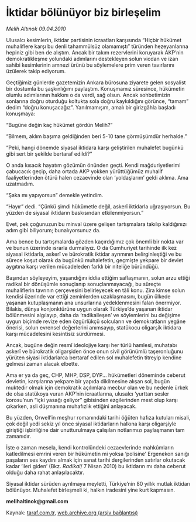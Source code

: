 # İktidar bölünüyor biz birleşelim

*Melih Altınok 09.04.2010*

<div class="yazi"><p>Ulusalcı kesimlerin, iktidar partisinin icraatları karşısında “Hiçbir hükümet muhaliflere karşı bu denli tahammülsüz olamamıştı” türünden hezeyanlarına hepiniz gibi ben de alıştım. Ancak bir takım rezervlerini koruyarak AKP’nin demokratikleşme yolundaki adımlarını destekleyen solun vicdan ve izan sahibi kesimlerinin amnezi ürünü bu söylemelere prim veren tavırlarını üzülerek takip ediyorum.</p>
<p>Geçtiğimiz günlerde gazetemizin Ankara bürosuna ziyarete gelen sosyalist bir dostumla bu şaşkınlığımı paylaştım. Konuşmamız süresince, hükümetin olumlu adımlarının hakkını o da verdi, sağ olsun. Ancak sohbetimizin sonlarına doğru oturduğu koltukta sola doğru kaykıldığını görünce, “tamam” dedim “doğru konuşacağız”. Yanılmamışım, amalı bir girizgâhla başladı konuşmaya:</p>
<p>“Bugüne değin kaç hükümet gördün Melih?”</p>
<p>“Bilmem, aklım başıma geldiğinden beri 5-10 tane görmüşümdür herhalde.”</p>
<p>“Peki, hangi dönemde siyasal iktidara karşı geliştirilen muhalefet bugünkü gibi sert bir şekilde bertaraf edildi?”</p>
<p>O anda kısacık hayatım gözümün önünden geçti. Kendi mağduriyetlerimi çabucacık geçip, daha ortada AKP yokken yürüttüğümüz muhalif faaliyetlerinden ötürü halen cezaevinde olan ‘yoldaşlarım’ geldi aklıma. Ama uzatmadım. </p>
<p>“Şaka mı yapıyorsun” demekle yetindim.</p>
<p>“Hayır” dedi. “Çünkü şimdi hükümetle değil, askerî iktidarla uğraşıyorsun. Bu yüzden de siyasal iktidarın baskısından etkilenmiyorsun.”</p>
<p>Evet, pek çoğunuzun bu minval üzere gelişen tartışmalara takılıp kaldığınızı adım gibi biliyorum; bunalıyorsunuz da. </p>
<p>Ama bence bu tartışmalarda gözden kaçırdığımız çok önemli bir nokta var ve bunun üzerinde ısrarla durmalıyız. O da Cumhuriyet tarihinde ilk kez siyasal iktidarla, askerî ve bürokratik iktidar ayrımının belirginleştiği ve bu sürece koşut olarak da bugünkü muhalefetin, geçmişte yekpare bir devlet aygıtına karşı verilen mücadeleden farklı bir niteliğe büründüğü.</p>
<p>Başından söyleyeyim, yaşandığını iddia ettiğim saflaşmanın, solun arzu ettiği radikal bir dönüşümle sonuçlanıp sonuçlanmayacağı, bu süreçte muhaliflerin tavrının çerçevesini belirleyecek en tâli konu. Zira kimse solun kendisi üzerinde var ettiği zeminlerden uzaklaşmasını, bugün ülkede yaşanan kutuplaşmanın ana unsurlarına yedeklenmesini falan önermiyor. Bilakis, dünya konjonktürüne uygun olarak Türkiye’de yaşanan iktidar bölünmesini algılayıp, daha da ‘radikalleşen’ ve söylemlerini bu değişime uygun biçimde revize eden özgürlükçü solcuların ve demokratların yegâne önerisi, solun evrensel değerlerini anımsayıp, statükocu oligarşik iktidara karşı mücadelesini kesintisiz sürdürmesi. </p>
<p>Ancak, bugüne değin resmî ideolojiye karşı her türlü hamlesi, muhatabı askerî ve bürokratik oligarşiden önce onun sivil görünümlü taşeronluğunu yürüten siyasi iktidarlarca bertaraf edilen sol muhalefetin titreyip kendine gelmesi zaman alacak elbette. </p>
<p>Ama er ya da geç, CHP, MHP, DSP, DYP... hükümetleri döneminde ceberut devletin, karşılarına yekpare bir yapıda dikilmesine alışan sol, bugün muktedir olmak için demokratik açılımlara mecbur olan ve bu nedenle ürkek de olsa statükoya vuran AKP’nin icraatlarına, ulusalcı ‘yurttan sesler korosu’nun “içki yasağı geliyor” gibisinden ezgilerinden mest olup karşı çıkarken, asli düşmanına muhafızlık ettiğini anlayacak.</p>
<p>Bu yüzden, Orwell’in meşhur romanındaki tarihi öğüten hafıza kutuları misali, çok değil yedi sekiz yıl önce siyasal iktidarların halkına karşı oligarşiyle giriştiği işbirliğine dair unutturulmaya çalışılan notlarımızı paylaşmanın tam zamanıdır. </p>
<p>İşte o zaman mesela, kendi kontrolündeki cezaevlerinde mahkûmların katledilmesi emrini veren bir hükümetin mi yoksa ‘polisine’ Ergenekon sanığı paşaların ses kaydını almak için sanat tarihi dergilerinden satırlar okutacak kadar ‘ileri giden’ (Bkz. <i>Radikal</i>/ 7 Nisan 2010) bu iktidarın mı daha ceberut olduğu daha rahat anlaşılacaktır. </p>
<p>Siyasal iktidar sürüden ayrılmaya meyletti, Türkiye’nin 80 yıllık mutlak iktidarı bölünüyor. Muhalefet birleşmeli ki, halkın iradesini yine kurt kapmasın.</p>
<p><b>melihaltinok@gmail.com</b></p></div>

Kaynak: [taraf.com.tr](http://www.taraf.com.tr:80/makale/10822.htm), [web.archive.org (arşiv bağlantısı)](http://web.archive.org/web/20100412133232/http://www.taraf.com.tr:80/makale/10822.htm)
